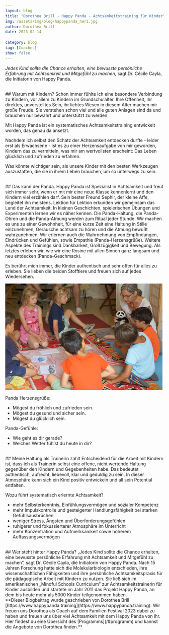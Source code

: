 ```yaml
---
layout: blog
title: "Dorothea Brill - Happy Panda - Achtsamkeitstraining für Kinder"
img: /assets/img/blog/happypanda_herz.jpg
author: Dorothea Brill
date: 2023-02-14

category: blog
tag: [Coaches]
show: false
---
```


*Jedes Kind sollte die Chance erhalten, eine bewusste persönliche Erfahrung mit Achtsamkeit und Mitgefühl zu machen*, sagt Dr. Cécile Cayla, die Initiatorin von Happy Panda.

<br>
## Warum mit Kindern?
Schon immer fühlte ich eine besondere Verbindung zu Kindern, vor allem zu Kindern im Grundschulalter. Ihre Offenheit, ihr direktes, unverstelltes Sein, ihr lichtes Wesen in diesem Alter machen mir große Freude. Sie verstehen schon viel und alle guten Anlagen sind da und brauchen nur bewahrt und unterstützt zu werden.

Mit Happy Panda ist ein systematisches Achtsamkeitstraining entwickelt worden, das genau da ansetzt.

Nachdem ich selbst den Schatz der Achtsamkeit entdecken durfte - leider erst als Erwachsene - ist es zu einer Herzensaufgabe von mir geworden, Kindern das zu vermitteln, was mir am wertvollsten erscheint: Das Leben glücklich und zufrieden zu erfahren.

Was könnte wichtiger sein, als unsere Kinder mit den besten Werkzeugen auszustatten, die sie in ihrem Leben brauchen, um so unterwegs zu sein.

<br>
## Das kann der Panda.
Happy Panda ist Spezialist in Achtsamkeit und freut sich immer sehr, wenn er mit mir eine neue Klasse kennenlernt und den Kindern viel erzählen darf. Sein bester Freund Sephir, der kleine Affe, begleitet ihn meistens. Lektion für Lektion erkunden wir gemeinsam das Land der Achtsamkeit. In kleinen Geschichten, spielerischen Übungen und Experimenten lernen wir es näher kennen. Die Panda-Haltung, die Panda-Ohren und die Panda-Atmung werden zum Ritual jeder Stunde. Wir machen es uns zu einer Gewohnheit, für eine kurze Zeit eine Haltung in Stille einzunehmen, Geräusche achtsam zu hören und die Atmung bewußt wahrzunehmen. Wir erlernen auch die Wahrnehmung von Empfindungen, Eindrücken und Gefühlen, sowie Empathie (Panda-Herzensgrüße). Weitere Aspekte des Trainings sind Dankbarkeit, Großzügigkeit und Bewegung. Als letztes erleben wir, wie wir eine Rosine mit allen Sinnen ganz langsam und neu entdecken (Panda-Geschmack).

Es berührt mich immer, die Kinder authentisch und sehr offen für alles zu erleben. Sie lieben die beiden Stofftiere und freuen sich auf jedes Wiedersehen.

![Happy Panda](/assets/img/blog/happypanda_epi.jpg)

Panda Herzensgrüße:
* Mögest du fröhlich und zufrieden sein.
* Mögest du gesund und sicher sein.
* Mögest du glücklich sein.

Panda-Gefühle:
* Wie geht es dir gerade?
* Welches Wetter fühlst du heute in dir?

<br>
## Meine Haltung als Trainerin zählt
Entscheidend für die Arbeit mit Kindern ist, dass ich als Trainerin selbst eine offene, nicht wertende Haltung gegenüber den Kindern und Gegebenheiten habe. Das bedeutet authentisch, aufrecht, liebevoll, klar und geduldig zu sein. In dieser Atmosphäre kann sich ein Kind positiv entwickeln und all sein Potential entfalten.

Wozu führt systematisch erlernte Achtsamkeit?
* mehr Selbsterkenntnis, Einfühlungsvermögen und sozialer Kompetenz
* mehr Impulskontrolle und gesteigerter Handlungsfähigkeit bei starken Gefühlsausbrüchen
* weniger Stress, Ängsten und Überforderungsgefühlen
* ruhigerer und fokussierterer Atmosphäre im Unterricht
* mehr Konzentration und Aufmerksamkeit sowie höherem Auffassungsvermögen

<br>
## Wer steht hinter Happy Panda?
„Jedes Kind sollte die Chance erhalten, eine bewusste persönliche Erfahrung mit Achtsamkeit und Mitgefühl zu machen“, sagt Dr. Cécile Cayla, die Initiatorin von Happy Panda. Nach 15 Jahren Forschung hatte sich die Molekularbiologin entschieden, ihre wissenschaftlichen Fähigkeiten und ihre persönliche Achtsamkeitspraxis für die pädagogische Arbeit mit Kindern zu nutzen. Sie ließ sich im amerikanischen „Mindful Schools Curriculum” zur Achtsamkeitstrainerin für Kinder ausbilden und startete im Jahr 2011 das Projekt Happy Panda, an dem bis heute mehr als 5000 Kinder teilgenommen haben.

<br>
**Dieser Blogbeitrag wurde geschrieben von Dorothea Brill [https://www.happypanda.training](https://www.happypanda.training). Wir freuen uns Dorothea als Coach auf dem Familien Festival 2023 dabei zu haben und freuen uns über viel Achtsamkeit mit dem Happy Panda von ihr. Hier findest du eine Übersicht des [Programms](/#programm) und kannst die Angebote von Dorothea finden.**
